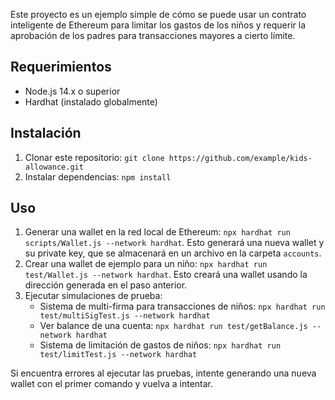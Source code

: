 Este proyecto es un ejemplo simple de cómo se puede usar un contrato inteligente de Ethereum para limitar los gastos de los niños y requerir la aprobación de los padres para transacciones mayores a cierto límite.

## Requerimientos

- Node.js 14.x o superior
- Hardhat (instalado globalmente)

## Instalación

1. Clonar este repositorio: `git clone https://github.com/example/kids-allowance.git`
2. Instalar dependencias: `npm install`

## Uso

1. Generar una wallet en la red local de Ethereum: `npx hardhat run scripts/Wallet.js --network hardhat`. Esto generará una nueva wallet y su private key, que se almacenará en un archivo en la carpeta `accounts`.
2. Crear una wallet de ejemplo para un niño: `npx hardhat run test/Wallet.js --network hardhat`. Esto creará una wallet usando la dirección generada en el paso anterior.
3. Ejecutar simulaciones de prueba:
   - Sistema de multi-firma para transacciones de niños: `npx hardhat run test/multiSigTest.js --network hardhat`
   - Ver balance de una cuenta: `npx hardhat run test/getBalance.js --network hardhat`
   - Sistema de limitación de gastos de niños: `npx hardhat run test/limitTest.js --network hardhat`

Si encuentra errores al ejecutar las pruebas, intente generando una nueva wallet con el primer comando y vuelva a intentar.
